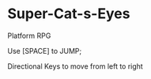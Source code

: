 # Super-Cat-s-Eyes
Platform RPG


Use [SPACE] to JUMP;

Directional Keys to move from left to right
